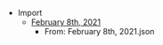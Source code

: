 - Import
    - [February 8th, 2021](<February 8th, 2021.md>)
        - From: February 8th, 2021.json
